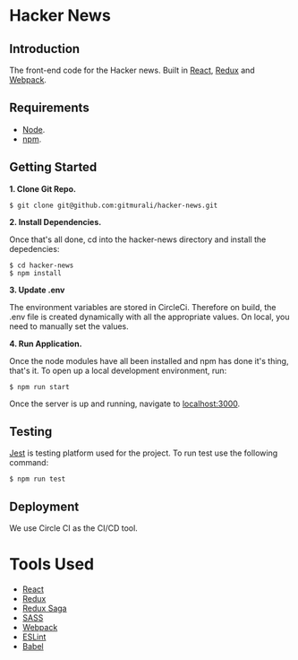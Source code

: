 # Hacker News

## Introduction

The front-end code for the Hacker news. Built in [React](https://reactjs.org/), [Redux](https://redux.js.org/) and [Webpack](https://webpack.js.org/).

## Requirements

- [Node](https://nodejs.org/en/).
- [npm](https://www.npmjs.com/package/npm).

## Getting Started

**1. Clone Git Repo.**

```
$ git clone git@github.com:gitmurali/hacker-news.git
```

**2. Install Dependencies.**

Once that's all done, cd into the hacker-news directory and install the depedencies:

```
$ cd hacker-news
$ npm install
```

**3. Update .env**

The environment variables are stored in CircleCi. Therefore on build, the .env file is created dynamically with all the appropriate values.
On local, you need to manually set the values. 

**4. Run Application.**

Once the node modules have all been installed and npm has done it's thing, that's it. To open up a local development environment, run:

```
$ npm run start
```

Once the server is up and running, navigate to [localhost:3000](http://localhost:3000).

## Testing

[Jest](https://jestjs.io/) is testing platform used for the project. To run test use the following command:

```
$ npm run test
```

## Deployment

We use Circle CI as the CI/CD tool. 

# Tools Used

- [React](https://reactjs.org/)
- [Redux](https://redux.js.org)
- [Redux Saga](https://github.com/redux-saga/redux-saga)
- [SASS](https://sass-lang.com/)
- [Webpack](https://webpack.js.org/)
- [ESLint](https://eslint.org/)
- [Babel](https://babeljs.io/)
